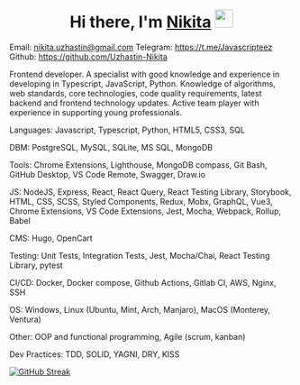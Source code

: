 <h1 align="center">Hi there, I'm <a href="https://t.me/JavaScripteez" target="_blank">Nikita</a>
<img src="https://github.com/blackcater/blackcater/raw/main/images/Hi.gif" height="32"/></h1>

Email: nikita.uzhastin@gmail.com
Telegram: https://t.me/Javascripteez
Github: https://github.com/Uzhastin-Nikita

Frontend developer. A specialist with good knowledge and experience in developing in Typescript, JavaScript, Python.
Knowledge of algorithms, web standards, core technologies, code quality requirements, latest backend and frontend technology updates.
Active team player with experience in supporting young professionals.

Languages: Javascript, Typescript, Python, HTML5, CSS3, SQL

DBM: PostgreSQL, MySQL, SQLite, MS SQL, MongoDB

Tools: Chrome Extensions, Lighthouse, MongoDB compass, Git Bash,
GitHub Desktop, VS Code Remote, Swagger, Draw.io

JS: NodeJS, Express, React, React Query, React Testing Library,
Storybook, HTML, CSS, SCSS, Styled Components, Redux, Mobx,
GraphQL, Vue3, Chrome Extensions, VS Code Extensions, Jest, Mocha,
Webpack, Rollup, Babel

CMS: Hugo, OpenCart

Testing: Unit Tests, Integration Tests, Jest, Mocha/Chai, React Testing
Library, pytest

CI/CD: Docker, Docker compose, Github Actions, Gitlab CI, AWS, Nginx,
SSH

OS: Windows, Linux (Ubuntu, Mint, Arch, Manjaro), MacOS (Monterey,
Ventura)

Other: OOP and functional programming, Agile (scrum, kanban)

Dev Practices: TDD, SOLID, YAGNI, DRY, KISS



[![GitHub Streak](https://streak-stats.demolab.com/?user=Uzhastin-Nikita&theme=default)](https://git.io/streak-stats)
